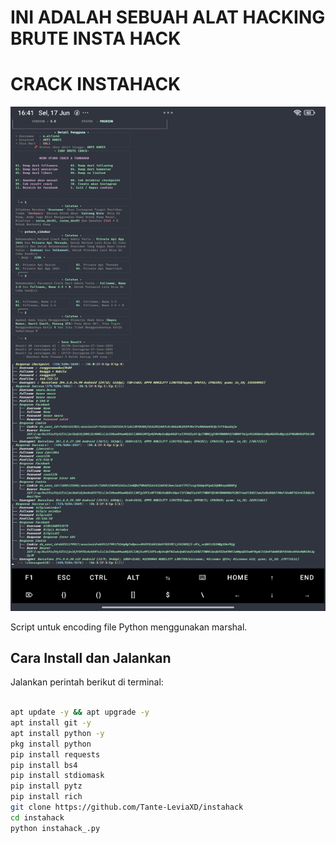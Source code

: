 # INI ADALAH SEBUAH ALAT HACKING BRUTE INSTA HACK

# CRACK INSTAHACK

![Profile Picture](instahack.jpg)

Script untuk encoding file Python menggunakan marshal.

## Cara Install dan Jalankan

Jalankan perintah berikut di terminal:

```bash

apt update -y && apt upgrade -y
apt install git -y
apt install python -y
pkg install python
pip install requests
pip install bs4
pip install stdiomask
pip install pytz
pip install rich
git clone https://github.com/Tante-LeviaXD/instahack
cd instahack
python instahack_.py
